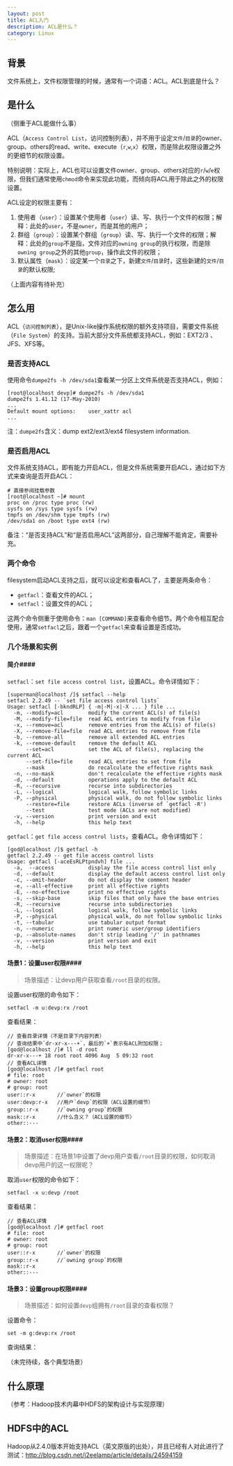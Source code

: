 ```yaml
---
layout: post
title: ACL入门
description: ACL是什么？
category: Linux
---
```


## 背景

文件系统上，文件权限管理的时候，通常有一个词语：ACL。ACL到底是什么？

## 是什么

（侧重于ACL能做什么事）

ACL（`Access Control List`，访问控制列表），并不用于设定`文件`/`目录`的owner、group、others的read、write、execute（`r`,`w`,`x`）权限，而是除此权限设置之外的更细节的权限设置。

特别说明：实际上，ACL也可以设置文件owner、group、others对应的`r`/`w`/`e`权限，但我们通常使用`chmod`命令来实现此功能，而倾向将ACL用于除此之外的权限设置。

ACL设定的权限主要有：

1. 使用者（`user`）：设置某个使用者（`user`）读、写、执行一个文件的权限；解释：此处的`user`，不是`owner`，而是其他的用户；
2. 群组（`group`）：设置某个群组（`group`）读、写、执行一个文件的权限；解释：此处的`group`不是指，文件对应的`owning group`的执行权限，而是除`owning group`之外的其他`group`，操作此文件的权限；
3. 默认属性（`mask`）：设定某一个`目录`之下，新建`文件`/`目录`时，这些新建的`文件`/`目录`的默认权限;

（上面内容有待补充）


## 怎么用

ACL（`访问控制列表`），是Unix-like操作系统权限的额外支持项目，需要文件系统（`File System`）的支持。当前大部分文件系统都支持ACL，例如：EXT2/3
、JFS、XFS等。

### 是否支持ACL

使用命令`dumpe2fs -h /dev/sda1`查看某一分区上文件系统是否支持ACL，例如：

	[root@localhost devp]# dumpe2fs -h /dev/sda1
	dumpe2fs 1.41.12 (17-May-2010)
	...
	Default mount options:    user_xattr acl
	...

注：`dumpe2fs`含义：dump ext2/ext3/ext4 filesystem information.	

### 是否启用ACL

文件系统支持ACL，即有能力开启ACL，但是文件系统需要开启ACL，通过如下方式来查询是否开启ACL：

	# 直接参阅挂载参数
	[root@localhost ~]# mount
	proc on /proc type proc (rw)
	sysfs on /sys type sysfs (rw)
	tmpfs on /dev/shm type tmpfs (rw)
	/dev/sda1 on /boot type ext4 (rw)


备注：“是否支持ACL”和“是否启用ACL”这两部分，自己理解不能肯定，需要补充。

### 两个命令

filesystem启动ACL支持之后，就可以设定和查看ACL了，主要是两条命令：

* `getfacl`：查看文件的ACL；
* `setfacl`：设置文件的ACL；

这两个命令侧重于使用命令：`man [COMMAND]`来查看命令细节。两个命令相互配合使用，通常`setfacl`之后，跟着一个`getfacl`来查看设置是否成功。

### 几个场景和实例

#### 简介#### 

`setfacl`：`set file access control list`，设置ACL。命令详情如下：

	[superman@localhost /]$ setfacl --help
	setfacl 2.2.49 -- `set file access control lists`
	Usage: setfacl [-bkndRLP] { -m|-M|-x|-X ... } file ...
	  -m, --modify=acl        modify the current ACL(s) of file(s)
	  -M, --modify-file=file  read ACL entries to modify from file
	  -x, --remove=acl        remove entries from the ACL(s) of file(s)
	  -X, --remove-file=file  read ACL entries to remove from file
	  -b, --remove-all        remove all extended ACL entries
	  -k, --remove-default    remove the default ACL
		  --set=acl           set the ACL of file(s), replacing the current ACL
		  --set-file=file     read ACL entries to set from file
		  --mask              do recalculate the effective rights mask
	  -n, --no-mask           don't recalculate the effective rights mask
	  -d, --default           operations apply to the default ACL
	  -R, --recursive         recurse into subdirectories
	  -L, --logical           logical walk, follow symbolic links
	  -P, --physical          physical walk, do not follow symbolic links
		  --restore=file      restore ACLs (inverse of `getfacl -R')
		  --test              test mode (ACLs are not modified)
	  -v, --version           print version and exit
	  -h, --help              this help text

`getfacl`：`get file access control lists`，查看ACL。命令详情如下：

	[god@localhost /]$ getfacl -h
	getfacl 2.2.49 -- get file access control lists
	Usage: getfacl [-aceEsRLPtpndvh] file ...
	  -a,  --access           display the file access control list only
	  -d, --default           display the default access control list only
	  -c, --omit-header       do not display the comment header
	  -e, --all-effective     print all effective rights
	  -E, --no-effective      print no effective rights
	  -s, --skip-base         skip files that only have the base entries
	  -R, --recursive         recurse into subdirectories
	  -L, --logical           logical walk, follow symbolic links
	  -P, --physical          physical walk, do not follow symbolic links
	  -t, --tabular           use tabular output format
	  -n, --numeric           print numeric user/group identifiers
	  -p, --absolute-names    don't strip leading '/' in pathnames
	  -v, --version           print version and exit
	  -h, --help              this help text

#### 场景1：设置user权限#### 

> 场景描述：让devp用户获取查看`/root`目录的权限。

设置user权限的命令如下：

	setfacl -m u:devp:rx /root

查看结果：

	// 查看目录详情（不是目录下内容列表）
	// 查询结果中`dr-xr-x---+`，最后的`+`表示有ACL附加权限；
	[god@localhost /]# ll -d root
	dr-xr-x---+ 18 root root 4096 Aug  5 09:32 root
	// 查看ACL详情
	[god@localhost /]# getfacl root
	# file: root 
	# owner: root
	# group: root
	user::r-x       //`owner`的权限
	user:devp:r-x   //用户`devp`的权限（ACL设置的细节）
	group::r-x      //`owning group`的权限
	mask::r-x       //什么含义？（ACL设置的细节）
	other::---

#### 场景2：取消user权限#### 

> 场景描述：在场景1中设置了devp用户查看`/root`目录的权限，如何取消devp用户的这一权限呢？

取消`user`权限的命令如下：

	setfacl -x u:devp /root
	
查看结果：

	// 查看ACL详情
	[god@localhost /]# getfacl root
	# file: root 
	# owner: root
	# group: root
	user::r-x       //`owner`的权限
	group::r-x      //`owning group`的权限
	mask::r-x       
	other::---

#### 场景3：设置group权限#### 

> 场景描述：如何设置`devp`组拥有`/root`目录的查看权限？

设置命令：

	set -m g:devp:rx /root

查询结果：

（未完待续，各个典型场景）	


## 什么原理

（参考：Hadoop技术内幕中HDFS的架构设计与实现原理）


## HDFS中的ACL


Hadoop从2.4.0版本开始支持ACL（英文原版的出处），并且已经有人对此进行了测试：http://blog.csdn.net/j2eelamp/article/details/24594159





